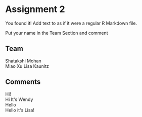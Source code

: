 # Assignment 2

You found it!  Add text to as if it were a regular R Markdown file.

Put your name in the Team Section and comment

## Team

Shatakshi Mohan  
Miao Xu
Lisa Kaunitz

## Comments
Hi!  
Hi It's Wendy  
Hello  
Hello it's Lisa!



